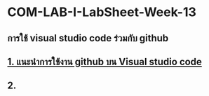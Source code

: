 # COM-LAB-I-LabSheet-Week-13
## การใช้ visual studio code ร่วมกับ github


## [1. แนะนำการใช้งาน github บน Visual studio code](./Introduction.md)

## 2. 
